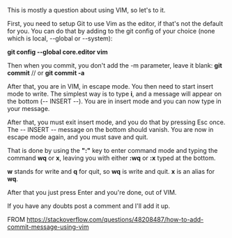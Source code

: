 

This is mostly a question about using VIM, so let's to it.

First, you need to setup Git to use Vim as the editor, if that's not the default for you. 
You can do that by adding to the git config of your choice (none which is local, --global or --system):

**git config --global core.editor vim**

Then when you commit, you don't add the -m parameter, leave it blank:
**git commit**
// or
**git commit -a**

After that, you are in VIM, in escape mode. You then need to start insert mode to write. 
The simplest way is to type **i**, and a message will appear on the bottom (-- INSERT --). 
You are in insert mode and you can now type in your message.

After that, you must exit insert mode, and you do that by pressing Esc once. 
The -- INSERT -- message on the bottom should vanish. 
You are now in escape mode again, and you must save and quit.

That is done by using the **":"** key to enter command mode and typing the command **wq** or **x**, leaving you with either **:wq** or **:x** typed at the bottom.

**w** stands for write and **q** for quit, so **wq** is write and quit. **x** is an alias for **wq**.

After that you just press Enter and you're done, out of VIM.

If you have any doubts post a comment and I'll add it up.

FROM https://stackoverflow.com/questions/48208487/how-to-add-commit-message-using-vim
